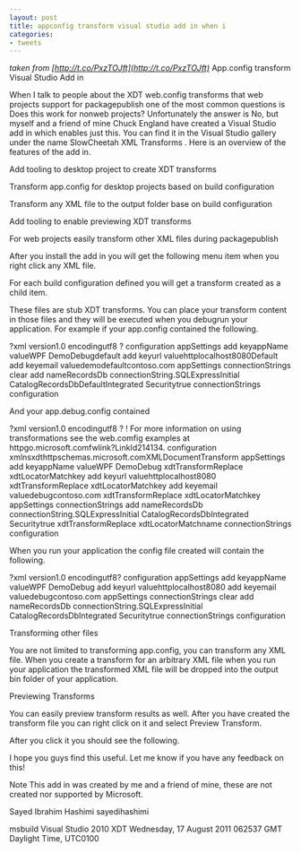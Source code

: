 ```yaml
---
layout: post
title: appconfig transform visual studio add in when i
categories:
- tweets
---
```

*taken from [http://t.co/PxzTOJft](http://t.co/PxzTOJft)*
App.config transform Visual Studio Add in

When I talk to people about the XDT web.config transforms that web projects support for packagepublish one of the most common questions is Does this work for nonweb projects? Unfortunately the answer is No, but myself and a friend of mine Chuck England have created a Visual Studio add in which enables just this. You can find it in the Visual Studio gallery under the name SlowCheetah  XML Transforms . Here is an overview of the features of the add in.

Add tooling to desktop project to create XDT transforms

Transform app.config for desktop projects based on build configuration

Transform any XML file to the output folder base on build configuration

Add tooling to enable previewing XDT transforms

For web projects easily transform other XML files during packagepublish

After you install the add in you will get the following menu item when you right click any XML file.

For each build configuration defined you will get a transform created as a child item.

These files are stub XDT transforms. You can place your transform content in those files and they will be executed when you debugrun your application. For example if your app.config contained the following.

?xml version1.0 encodingutf8 ? configuration appSettings add keyappName valueWPF DemoDebugdefault add keyurl valuehttplocalhost8080Default add keyemail valuedemodefaultcontoso.com appSettings connectionStrings clear  add nameRecordsDb connectionString.SQLExpressInitial CatalogRecordsDbDefaultIntegrated Securitytrue connectionStrings configuration

And your app.debug.config contained

?xml version1.0 encodingutf8 ? ! For more information on using transformations       see the web.comfig examples at httpgo.microsoft.comfwlink?LinkId214134.  configuration xmlnsxdthttpschemas.microsoft.comXMLDocumentTransform appSettings add keyappName valueWPF DemoDebug xdtTransformReplace xdtLocatorMatchkey add keyurl valuehttplocalhost8080 xdtTransformReplace xdtLocatorMatchkey add keyemail valuedebugcontoso.com xdtTransformReplace xdtLocatorMatchkey appSettings connectionStrings add nameRecordsDb connectionString.SQLExpressInitial CatalogRecordsDbIntegrated Securitytrue xdtTransformReplace xdtLocatorMatchname connectionStrings configuration

When you run your application the config file created will contain the following.

?xml version1.0 encodingutf8? configuration appSettings add keyappName valueWPF DemoDebug add keyurl valuehttplocalhost8080 add keyemail valuedebugcontoso.com appSettings connectionStrings clear add nameRecordsDb connectionString.SQLExpressInitial CatalogRecordsDbIntegrated Securitytrue connectionStrings configuration

Transforming other files

You are not limited to transforming app.config, you can transform any XML file. When you create a transform for an arbitrary XML file when you run your application the transformed XML file will be dropped into the output bin folder of your application.

Previewing Transforms

You can easily preview transform results as well. After you have created the transform file you can right click on it and select Preview Transform.

After you click it you should see the following.



I hope you guys find this useful. Let me know if you have any feedback on this!

Note This add in was created by me and a friend of mine, these are not created nor supported by Microsoft.

Sayed Ibrahim Hashimi  sayedihashimi

msbuild  Visual Studio 2010  XDT Wednesday, 17 August 2011 062537 GMT Daylight Time, UTC0100

  

